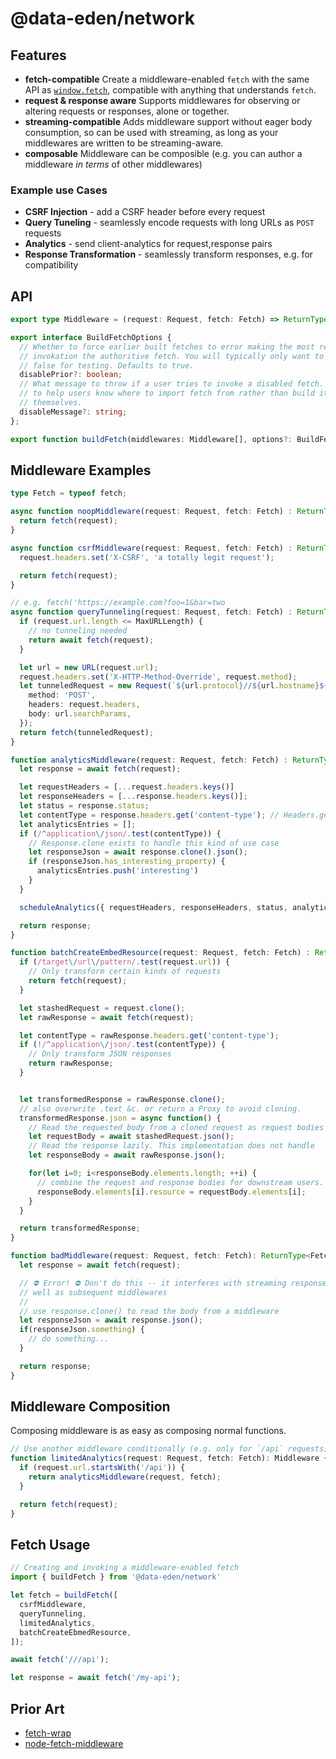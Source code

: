 # @data-eden/network

## Features

* **fetch-compatible** Create a middleware-enabled `fetch` with the same API as [`window.fetch`](https://developer.mozilla.org/en-US/docs/Web/API/Fetch_API), compatible with anything that understands `fetch`.
* **request & response aware** Supports middlewares for observing or altering requests or responses, alone or together.
* **streaming-compatible** Adds middleware support without eager body consumption, so can be used with streaming, as long as your middlewares are written to be streaming-aware.
* **composable** Middleware can be composible (e.g. you can author a middleware _in terms_ of other middlewares)

### Example use Cases

* **CSRF Injection** - add a CSRF header before every request
* **Query Tuneling** - seamlessly encode requests with long URLs as `POST` requests
* **Analytics** - send client-analytics for request,response pairs
* **Response Transformation** - seamlessly transform responses, e.g. for compatibility

## API

```typescript
export type Middleware = (request: Request, fetch: Fetch) => ReturnType<Fetch>;

export interface BuildFetchOptions {
  // Whether to force earlier built fetches to error making the most recent //
  // invokation the authoritive fetch. You will typically only want to set this to
  // false for testing. Defaults to true.
  disablePrior?: boolean;
  // What message to throw if a user tries to invoke a disabled fetch. Useful
  // to help users know where to import fetch from rather than build it //
  // themselves.
  disableMessage?: string;
};

export function buildFetch(middlewares: Middleware[], options?: BuildFetchOptions): typeof fetch;
```

## Middleware Examples

```typescript
type Fetch = typeof fetch;

async function noopMiddleware(request: Request, fetch: Fetch) : ReturnType<Fetch> {
  return fetch(request);
}

async function csrfMiddleware(request: Request, fetch: Fetch) : ReturnType<Fetch> {
  request.headers.set('X-CSRF', 'a totally legit request');

  return fetch(request);
}

// e.g. fetch('https://example.com?foo=1&bar=two
async function queryTunneling(request: Request, fetch: Fetch) : ReturnType<Fetch> {
  if (request.url.length <= MaxURLLength) {
    // no tunneling needed
    return await fetch(request);
  }

  let url = new URL(request.url);
  request.headers.set('X-HTTP-Method-Override', request.method);
  let tunneledRequest = new Request(`${url.protocol}//${url.hostname}${url.pathname}`, {
    method: 'POST',
    headers: request.headers,
    body: url.searchParams,
  });
  return fetch(tunneledRequest);
}

function analyticsMiddleware(request: Request, fetch: Fetch) : ReturnType<Fetch> {
  let response = await fetch(request);

  let requestHeaders = [...request.headers.keys()]
  let responseHeaders = [...response.headers.keys()];
  let status = response.status;
  let contentType = response.headers.get('content-type'); // Headers.get is case-insensitive
  let analyticsEntries = [];
  if (/^application\/json/.test(contentType)) {
    // Response.clone exists to handle this kind of use case
    let responseJson = await response.clone().json();
    if (responseJson.has_interesting_property) {
      analyticsEntries.push('interesting')
    }
  }

  scheduleAnalytics({ requestHeaders, responseHeaders, status, analyticsEntries });

  return response;
}

function batchCreateEmbedResource(request: Request, fetch: Fetch) : ReturnType<Fetch> {
  if (/target\/url\/pattern/.test(request.url)) {
    // Only transform certain kinds of requests
    return fetch(request);
  }

  let stashedRequest = request.clone();
  let rawResponse = await fetch(request);

  let contentType = rawResponse.headers.get('content-type');
  if (!/^application\/json/.test(contentType)) {
    // Only transform JSON responses
    return rawResponse;
  }


  let transformedResponse = rawResponse.clone();
  // also overwrite .text &c. or return a Proxy to avoid cloning.
  transformedResponse.json = async function() {
    // Read the requested body from a cloned request as request bodies can only be read once
    let requestBody = await stashedRequest.json();
    // Read the response lazily. This implementation does not handle 
    let responseBody = await rawResponse.json();

    for(let i=0; i<responseBody.elements.length; ++i) {
      // combine the request and response bodies for downstream users.
      responseBody.elements[i].resource = requestBody.elements[i];
    }
  }

  return transformedResponse;
}

function badMiddleware(request: Request, fetch: Fetch): ReturnType<Fetch> {
  let response = await fetch(request);

  // ⛔ Error! ⛔ Don't do this -- it interferes with streaming responses as
  // well as subsequent middlewares
  //
  // use response.clone() to read the body from a middleware
  let responseJson = await response.json();
  if(responseJson.something) {
    // do something...
  }

  return response;
}
```

## Middleware Composition

Composing middleware is as easy as composing normal functions.

```typescript
// Use another middleware conditionally (e.g. only for `/api` requests)
function limitedAnalytics(request: Request, fetch: Fetch): Middleware {
  if (request.url.startsWith('/api')) {
    return analyticsMiddleware(request, fetch);
  }

  return fetch(request);
}
```

## Fetch Usage

```typescript
// Creating and invoking a middleware-enabled fetch
import { buildFetch } from '@data-eden/network'

let fetch = buildFetch([
  csrfMiddleware,
  queryTunneling,
  limitedAnalytics,
  batchCreateEbmedResource,
]);

await fetch('///api');

let response = await fetch('/my-api');
```

## Prior Art

* [fetch-wrap](https://github.com/benjamine/fetch-wrap)
* [node-fetch-middleware](https://github.com/lev-kuznetsov/node-fetch-middleware)
